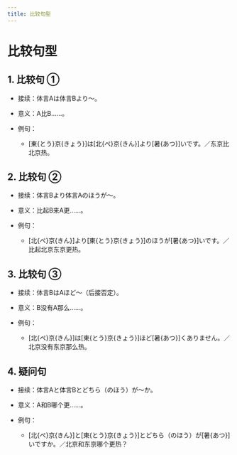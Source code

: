 ```yaml
---
title: 比较句型
---
```


# 比较句型

## 1. 比较句 ①

- 接续：体言Aは体言Bより～。

- 意义：A比B……。

- 例句：

    - [東{とう}京{きょう}]は[北{ぺ}京{きん}]より[暑{あつ}]いです。／东京比北京热。

## 2. 比较句 ②

- 接续：体言Bより体言Aのほうが～。

- 意义：比起B来A更……。

- 例句：

    - [北{ぺ}京{きん}]より[東{とう}京{きょう}]のほうが[暑{あつ}]いです。／比起北京东京更热。

## 3. 比较句 ③

- 接续：体言BはAほど～（后接否定）。

- 意义：B没有A那么……。

- 例句：

    - [北{ぺ}京{きん}]は[東{とう}京{きょう}]ほど[暑{あつ}]くありません。／北京没有东京那么热。

## 4. 疑问句

- 接续：体言Aと体言Bとどちら（のほう）が～か。

- 意义：A和B哪个更……。

- 例句：

    - [北{ぺ}京{きん}]と[東{とう}京{きょう}]とどちら（のほう）が[暑{あつ}]いですか。／北京和东京哪个更热？
    